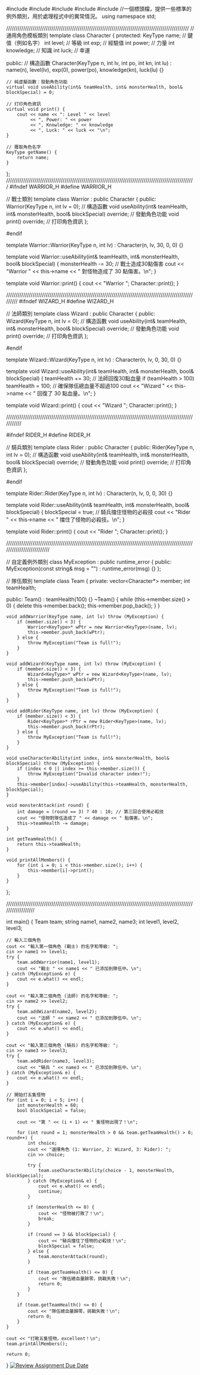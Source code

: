 #include <iostream>
#include <cmath>
#include <string>
#include <vector>
#include <stdexcept>             //一個標頭檔，提供一些標準的例外類別，用於處理程式中的異常情況。
using namespace std;

/////////////////////////////////////////////////////////////////////////////////////////////////
// 通用角色模板類別
template <typename KeyType>
class Character {
protected:
    KeyType name;                 // 鍵值（例如名字）
    int level;                    // 等級
    int exp;                      // 經驗值
    int power;                    // 力量
    int knowledge;                // 知識
    int luck;                     // 幸運

public:
    // 構造函數
    Character(KeyType n, int lv, int po, int kn, int lu)
        : name(n), level(lv), exp(0), power(po), knowledge(kn), luck(lu) {}

    // 純虛擬函數：發動角色功能
    virtual void useAbility(int& teamHealth, int& monsterHealth, bool& blockSpecial) = 0;

    // 打印角色資訊
    virtual void print() {
        cout << name << ": Level " << level
             << ", Power: " << power
             << ", Knowledge: " << knowledge
             << ", Luck: " << luck << "\n";
    }

    // 獲取角色名字
    KeyType getName() {
        return name;
    }
};
////////////////////////////////////////////////////////////////////////////////////////////////////
#ifndef WARRIOR_H
#define WARRIOR_H

// 戰士類別
template <typename KeyType>
class Warrior : public Character<KeyType> {
public:
    Warrior(KeyType n, int lv = 0); // 構造函數
    void useAbility(int& teamHealth, int& monsterHealth, bool& blockSpecial) override; // 發動角色功能
    void print() override; // 打印角色資訊
};

#endif

template <typename KeyType>
Warrior<KeyType>::Warrior(KeyType n, int lv)
    : Character<KeyType>(n, lv, 30, 0, 0) {}

template <typename KeyType>
void Warrior<KeyType>::useAbility(int& teamHealth, int& monsterHealth, bool& blockSpecial) {
    monsterHealth -= 30; // 戰士造成30點傷害
    cout << "Warrior " << this->name << " 對怪物造成了 30 點傷害。\n";
}

template <typename KeyType>
void Warrior<KeyType>::print() {
    cout << "Warrior ";
    Character<KeyType>::print();
}

/////////////////////////////////////////////////////////////////////////////////////////////////////////
#ifndef WIZARD_H
#define WIZARD_H

// 法師類別
template <typename KeyType>
class Wizard : public Character<KeyType> {
public:
    Wizard(KeyType n, int lv = 0); // 構造函數
    void useAbility(int& teamHealth, int& monsterHealth, bool& blockSpecial) override; // 發動角色功能
    void print() override; // 打印角色資訊
};

#endif

template <typename KeyType>
Wizard<KeyType>::Wizard(KeyType n, int lv)
    : Character<KeyType>(n, lv, 0, 30, 0) {}

template <typename KeyType>
void Wizard<KeyType>::useAbility(int& teamHealth, int& monsterHealth, bool& blockSpecial) {
    teamHealth += 30; // 法師回復30點血量
    if (teamHealth > 100) teamHealth = 100; // 確保隊伍總血量不超過100
    cout << "Wizard " << this->name << " 回復了 30 點血量。\n";
}

template <typename KeyType>
void Wizard<KeyType>::print() {
    cout << "Wizard ";
    Character<KeyType>::print();
}

///////////////////////////////////////////////////////////////////////////////////////////////////////////

#ifndef RIDER_H
#define RIDER_H

// 騎兵類別
template <typename KeyType>
class Rider : public Character<KeyType> {
public:
    Rider(KeyType n, int lv = 0); // 構造函數
    void useAbility(int& teamHealth, int& monsterHealth, bool& blockSpecial) override; // 發動角色功能
    void print() override; // 打印角色資訊
};

#endif

template <typename KeyType>
Rider<KeyType>::Rider(KeyType n, int lv)
    : Character<KeyType>(n, lv, 0, 0, 30) {}

template <typename KeyType>
void Rider<KeyType>::useAbility(int& teamHealth, int& monsterHealth, bool& blockSpecial) {
    blockSpecial = true; // 騎兵擋住怪物的必殺技
    cout << "Rider " << this->name << " 擋住了怪物的必殺技。\n";
}

template <typename KeyType>
void Rider<KeyType>::print() {
    cout << "Rider ";
    Character<KeyType>::print();
}

//////////////////////////////////////////////////////////////////////////////////////////////////////////////////////////

// 自定義例外類別
class MyException : public runtime_error {
public:
    MyException(const string& msg = "") : runtime_error(msg) {}
};

// 隊伍類別
template <typename KeyType>
class Team {
private:
    vector<Character<KeyType>*> member;
    int teamHealth;

public:
    Team() : teamHealth(100) {}
    ~Team() {
        while (this->member.size() > 0) {
            delete this->member.back();
            this->member.pop_back();
        }
    }

    void addWarrior(KeyType name, int lv) throw (MyException) {
        if (member.size() < 3) {
            Warrior<KeyType>* wPtr = new Warrior<KeyType>(name, lv);
            this->member.push_back(wPtr);
        } else {
            throw MyException("Team is full!");
        }
    }

    void addWizard(KeyType name, int lv) throw (MyException) {
        if (member.size() < 3) {
            Wizard<KeyType>* wPtr = new Wizard<KeyType>(name, lv);
            this->member.push_back(wPtr);
        } else {
            throw MyException("Team is full!");
        }
    }

    void addRider(KeyType name, int lv) throw (MyException) {
        if (member.size() < 3) {
            Rider<KeyType>* rPtr = new Rider<KeyType>(name, lv);
            this->member.push_back(rPtr);
        } else {
            throw MyException("Team is full!");
        }
    }

    void useCharacterAbility(int index, int& monsterHealth, bool& blockSpecial) throw (MyException) {
        if (index < 0 || index >= this->member.size()) {
            throw MyException("Invalid character index!");
        }
        this->member[index]->useAbility(this->teamHealth, monsterHealth, blockSpecial);
    }

    void monsterAttack(int round) {
        int damage = (round == 3) ? 40 : 10; // 第三回合使用必殺技
        cout << "怪物對隊伍造成了 " << damage << " 點傷害。\n";
        this->teamHealth -= damage;
    }

    int getTeamHealth() {
        return this->teamHealth;
    }

    void printAllMembers() {
        for (int i = 0; i < this->member.size(); i++) {
            this->member[i]->print();
        }
    }
};

//////////////////////////////////////////////////////////////////////////////////////////////////////////////////

int main() {
    Team<string> team;
    string name1, name2, name3;
    int level1, level2, level3;

    // 輸入三個角色
    cout << "輸入第一個角色 (戰士) 的名字和等級: ";
    cin >> name1 >> level1;
    try {
        team.addWarrior(name1, level1);
        cout << "戰士 " << name1 << " 已添加到隊伍中。\n";
    } catch (MyException& e) {
        cout << e.what() << endl;
    }

    cout << "輸入第二個角色 (法師) 的名字和等級: ";
    cin >> name2 >> level2;
    try {
        team.addWizard(name2, level2);
        cout << "法師 " << name2 << " 已添加到隊伍中。\n";
    } catch (MyException& e) {
        cout << e.what() << endl;
    }

    cout << "輸入第三個角色 (騎兵) 的名字和等級: ";
    cin >> name3 >> level3;
    try {
        team.addRider(name3, level3);
        cout << "騎兵 " << name3 << " 已添加到隊伍中。\n";
    } catch (MyException& e) {
        cout << e.what() << endl;
    }

    // 開始打五隻怪物
    for (int i = 0; i < 5; i++) {
        int monsterHealth = 60;
        bool blockSpecial = false;

        cout << "第 " << (i + 1) << " 隻怪物出現了！\n";

        for (int round = 1; monsterHealth > 0 && team.getTeamHealth() > 0; round++) {
            int choice;
            cout << "選擇角色 (1: Warrior, 2: Wizard, 3: Rider): ";
            cin >> choice;

            try {
				team.useCharacterAbility(choice - 1, monsterHealth, blockSpecial);
            } catch (MyException& e) {
                cout << e.what() << endl;
                continue;
            }

            if (monsterHealth <= 0) {
                cout << "怪物被打敗了！\n";
                break;
            }

            if (round == 3 && blockSpecial) {
                cout << "騎兵擋住了怪物的必殺技！\n";
                blockSpecial = false;
            } else {
                team.monsterAttack(round);
            }

            if (team.getTeamHealth() <= 0) {
                cout << "隊伍總血量歸零，挑戰失敗！\n";
                return 0;
            }
        }

        if (team.getTeamHealth() <= 0) {
            cout << "隊伍總血量歸零，挑戰失敗！\n";
            return 0;
        }
    }

    cout << "打敗五隻怪物，excellent！\n";
    team.printAllMembers();

    return 0;
}
            [![Review Assignment Due Date](https://classroom.github.com/assets/deadline-readme-button-22041afd0340ce965d47ae6ef1cefeee28c7c493a6346c4f15d667ab976d596c.svg)](https://classroom.github.com/a/_v8RbUGg)
